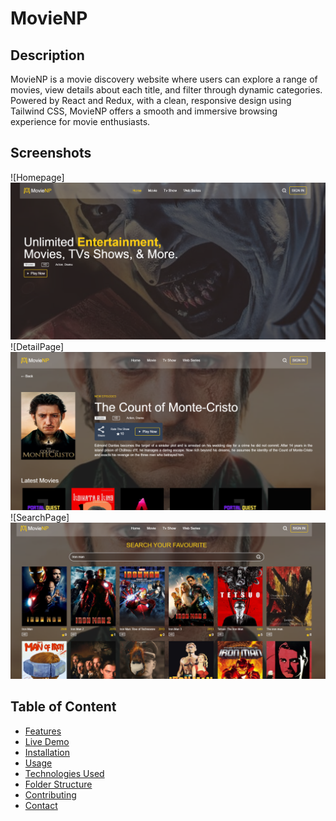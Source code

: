 # MovieNP

## Description

MovieNP is a movie discovery website where users can explore a range of movies, view details about each title, and filter through dynamic categories. Powered by React and Redux, with a clean, responsive design using Tailwind CSS, MovieNP offers a smooth and immersive browsing experience for movie enthusiasts.

## Screenshots

![Homepage]![alt text](/src/assets/image.png)
![DetailPage]![alt text](/src/assets/image-2.png)
![SearchPage]![alt text](/src/assets/image-3.png)

## Table of Content

- [Features](#features)
- [Live Demo](#livedemo)
- [Installation](#installation)
- [Usage](#usage)
- [Technologies Used](#technologies)
- [Folder Structure](#folderstructure)
- [Contributing](#contributing)
- [Contact](#contact)
